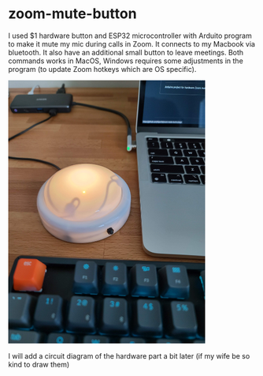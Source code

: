 # zoom-mute-button
I used $1 hardware button and ESP32 microcontroller with Arduito program to make it mute my mic during calls in Zoom. It connects to my Macbook via bluetooth. It also have an additional small button to leave meetings. Both commands works in MacOS, Windows requires some adjustments in the program (to update Zoom hotkeys which are OS specific).

<img src="/20211107_130524.jpg" width="400">

I will add a circuit diagram of the hardware part a bit later (if my wife be so kind to draw them)

